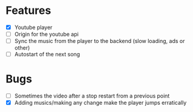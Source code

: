 # Features

- [x] Youtube player
- [ ] Origin for the youtube api
- [ ] Sync the music from the player to the backend (slow loading, ads or other)
- [ ] Autostart of the next song

# Bugs

- [ ] Sometimes the video after a stop restart from a previous point
- [x] Adding musics/making any change make the player jumps erratically
